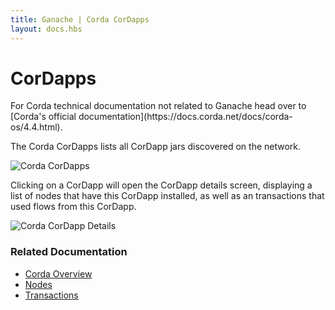 ```yaml
---
title: Ganache | Corda CorDapps
layout: docs.hbs
---
```

# CorDapps

<p class="alert alert-info">For Corda technical documentation not related to Ganache head over to [Corda's official documentation](https://docs.corda.net/docs/corda-os/4.4.html).</p>

The Corda CorDapps lists all CorDapp jars discovered on the network.

![Corda CorDapps](/img/docs/ganache/corda/cordapps.png)

Clicking on a CorDapp will open the CorDapp details screen, displaying a list of nodes that have this CorDapp installed,
as well as an transactions that used flows from this CorDapp.

![Corda CorDapp Details](/img/docs/ganache/corda/cordapp-details.png)

### Related Documentation

* [Corda Overview](../workspaces/corda)
* [Nodes](./nodes)
* [Transactions](./transactions)
